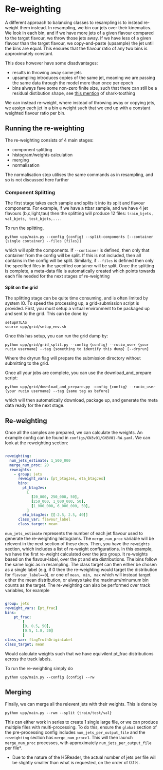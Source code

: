 # Re-weighting

A different approach to balancing classes to resampling is to instead re-weight them instead.
In resampling, we bin our jets over their kinematics. We look in each bin, and if we have more jets of a given flavour compared to the target flavour, we throw those jets away. If we have less of a given flavour than the target flavour, we copy-and-paste (upsample) the jet until the bins are equal.
This ensures that the flavour ratio of any two bins is approximately constant.

This does however have some disadvantages:
- results in throwing away some jets
- upsampling introduces copies of the same jet, meaning we are passing the same data through the model more than once per epoch
- bins always fave some non-zero finite size, such that there can still be a residual distibution shape, see [this mention](https://indico.cern.ch/event/1510815/contributions/6361217/attachments/3014489/5316063/Effects%20of%20Trackless%20Jets%20and%20UPP%20on%20NN%20Based%20Preselection.pdf) of shark-toothing

We can instead re-weight, where instead of throwing away or copying jets, we assign each jet in a bin a weight such that we end up with a constant weighted flavour ratio per bin.

## Running the re-weighting

The re-weighting consists of 4 main stages:
- component splitting
- histogram/weights calculation
- merging
- normalisation

The normalisation step utilises the same commands as in resampling, and so is not discussed here further

### Component Splitting

The first stage takes each sample and splits it into its split and flavour components. For example, if we have a ttbar sample, and we have 4 jet flavours (b,c,light,tau) then the splitting will produce 12 files: `train_bjets, val_bjets, test_bjets,...`.

To run the splitting, 
```
python upp/main.py --config {config} --split-components [--container {single container} --files {files}]
```

which will split the components. If `--container` is defined, then only that container from the config will be split. If this is not included, then all contains in the config will be split.
Similarly, if `--files` is defined then only the specified files in the specified container will be split.
Once the splitting is complete, a meta-data file is automatically created which points towards each file needed for the next stages of re-weighting

#### Split on the grid
The splitting stage can be quite time consuming, and is often limited by system IO. To speed the processing up, a grid-submission script is provided.
First, you must setup a virtual environment to be packaged up and sent to the grid. This can be done by

```
setupATLAS
source upp/grid/setup_env.sh
```

Once this has setup, you can run the grid dump by:

```
python upp/grid/grid_split.py --config {config} --rucio_user {your rucio username} --tag {something to identify this dump} [--dryrun]
```

Where the dryrun flag will prepare the submission directory without submitting to the grid.

Once all your jobs are complete, you can use the download_and_prepare script:

```
python upp/grid/download_and_prepare.py -config {config} --rucio_user {your rucio username} --tag {same tag as before}
```

which will then automatically download, package up, and generate the meta data ready for the next stage.

## Re-weighting

Once all the samples are prepared, we can calculate the weights. An example config can be found in `configs/GN3v01/GN3V01-RW.yaml`. We can look at the reweighting section:


```yaml

reweighting:
  num_jets_estimate: 1_500_000
  merge_num_proc: 20
  reweights:
    - group: jets
      reweight_vars: [pt_btagJes, eta_btagJes]
      bins:
        pt_btagJes:
          [
            [20_000, 250_000, 50],
            [250_000, 1_000_000, 50],
            [1_000_000, 6_000_000, 50],
          ]
        eta_btagJes: [[-2.5, 2.5, 40]]
      class_var: flavour_label
      class_target: mean

```

`num_jets_estimate` represents the number of each jet flavour used to generate the re-weighting histograms. The `merge_num_proc` variable will be relevent in the next section of these docs.
Then, you have the `reweights` section, which includes a list of re-weight configurations. In this example, we have the first re-weight calculated over the jets group. It re-weights based on the flavour-label, over the pt and eta distributions. The bins follow the same logic as in resampling.
The class target can then either be chosen as a single label (e.g, if 0 then the re-weighting would target the distribution for `flavour_label==0`), or one of `mean, min, max` which will instead target either the mean distribution, or always take the maximum/minumum bin counts as the target.
The re-weighting can also be performed over track variables, for example

```yaml

group: jets
reweight_vars: [pt_frac]
bins:
    pt_frac:
        [
        [0, 0.5, 50],
        [0.5, 1.0, 20]
        ]
class_var: ftagTruthOriginLabel
class_target: mean
```

Would calculate weights such that we have equivilent pt_frac distributions across the track labels.

To run the re-weighting simply do

```
python upp/main.py --config {config} --rw
```

## Merging

Finally, we can merge all the relevent jets with their weights. This is done by

```
python upp/main.py --rwm --split {train/test/val}
```

This can either work in series to create 1 single large file, or we can produce multiple files with multi-processing. To do this, ensure the `global` section of the pre-processing config includes `num_jets_per_output_file` and the `reweighting` section has `merge_num_proc>1`.
This will then launch `merge_num_proc` processes, with approximately `num_jets_per_output_file` per file*.

* Due to the nature of the H5Reader, the actual number of jets per file will be slightly smaller than what is requested, on the order of 0.1%.

